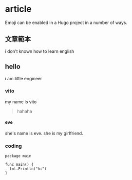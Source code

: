 # article


Emoji can be enabled in a Hugo project in a number of ways.

<!--more-->

## 文章範本  

i don't known how to learn english  

## hello

i am little engineer

### vito

my name is vito

> hahaha

#### eve

she's name is eve. she is my girlfriend.

### coding

```golang=1
package main

func main() {
  fmt.Println("hi")
}
```
